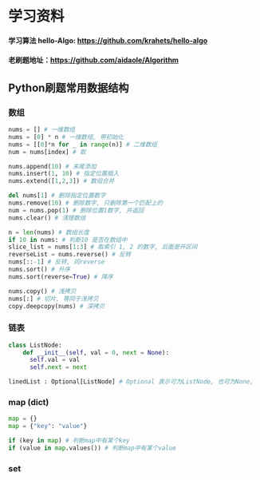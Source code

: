 # 学习资料

#### 学习算法 hello-Algo: https://github.com/krahets/hello-algo

#### 老刷题地址：https://github.com/aidaole/Algorithm

## Python刷题常用数据结构

### 数组

```python
nums = [] # 一维数组
nums = [0] * n # 一维数组, 带初始化
nums = [[0]*n for _ in range(n)] # 二维数组
num = nums[index] # 取

nums.append(10) # 末尾添加
nums.insert(1, 10) # 指定位置插入
nums.extend([1,2,3]) # 数组合并

del nums[1] # 删除指定位置数字
nums.remove(10) # 删除数字, 只删除第一个匹配上的
num = nums.pop(1) # 删除位置1数字, 并返回
nums.clear() # 清理数组

n = len(nums) # 数组长度
if 10 in nums: # 判断10 是否在数组中
slice_list = nums[1:3] # 取索引 1, 2 的数字, 后面是开区间
reverseList = nums.reverse() # 反转
nums[::-1] # 反转, 同reverse
nums.sort() # 升序
nums.sort(reverse=True) # 降序

nums.copy() # 浅拷贝
nums[:] # 切片, 等同于浅拷贝
copy.deepcopy(nums) # 深拷贝
```

### 链表

```python
class ListNode:
    def __init__(self, val = 0, next = None):
      self.val = val
      self.next = next

linedList : Optional[ListNode] # Optional 表示可为ListNode, 也可为None, 
```

### map (dict)

```python
map = {}
map = {"key": "value"}

if (key in map) # 判断map中有某个key
if (value in map.values()) # 判断map中有某个value
```

### set

```
```
